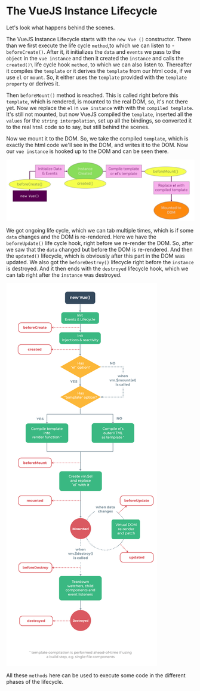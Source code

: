 # The VueJS Instance Lifecycle

Let's look what happens behind the scenes. 

The VueJS Instance Lifecycle starts with the `new Vue ()` constructor. There than we first execute the life cycle `method`,to which we can listen to  - `beforeCreate()`.  After it, it initializes the `data` and `events` we pass to the `object` in the `vue instance` and then it created the `instance` and calls the `created()\` life cycle hook `method`, to which we can also listen to. Thereafter it compiles the `template` or it derives the `template` from our html code, if we use `el` or `mount`. So, it either uses the `template` provided with the `template property` or derives it.

Then `beforeMount()` method is reached. This is called right before this `template`, which is rendered, is mounted to the real DOM, so, it's not there yet. Now we replace the `el` in `vue instance` with with the `compiled template`. It's still not mounted, but now VueJS compiled the `template`, inserted all the `values` for the `string interpolation`, set up all the bindings, so converted it to the real `html` code so to say, but still behind the scenes. 

Now we mount it to the DOM. So, we take the compiled `template`, which is exactly the html code we'll see in the DOM, and writes it to the DOM. Now our `vue instance` is hooked up to the DOM and can be seen there. 

![instance-lifecycle](../instance-lifecycle.png)

We got ongoing life cycle, which we can tab multiple times, which is if some `data` changes  and the DOM is re-rendered. Here we have the `beforeUpdate()` life cycle hook, right before we re-render the DOM. So, after we saw that the `data` changed but before the DOM is re-rendered. And then the `updated()` lifecycle, which is obviously after this part in the DOM was updated. We also got the `beforeDestroy()` lifecycle right before the `instance` is destroyed. And it then ends with the `destroyed` lifecycle hook, which we can tab right after the `instance` was destroyed. 

![lifecycle](../lifecycle.png)

All these `methods` here can be used to execute some code in the different phases of the lifecycle. 

